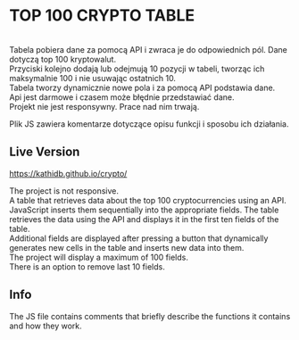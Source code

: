 # TOP 100 CRYPTO TABLE

<br> Tabela pobiera dane za pomocą API i zwraca je do odpowiednich pól. Dane dotyczą top 100 kryptowalut. 
<br> Przyciski kolejno dodają lub odejmują 10 pozycji w tabeli, tworząc ich maksymalnie 100 i nie usuwając ostatnich 10. 
<br> Tabela tworzy dynamicznie nowe pola i za pomocą API podstawia dane. 
<br> Api jest darmowe i czasem może błędnie przedstawiać dane. 
<br> Projekt nie jest responsywny. Prace nad nim trwają. 

Plik JS zawiera komentarze dotyczące opisu funkcji i sposobu ich działania.


## Live Version

https://kathidb.github.io/crypto/


The project is not responsive.
<br>
A table that retrieves data about the top 100 cryptocurrencies using an API. JavaScript inserts them sequentially into the appropriate fields.
The table retrieves the data using the API and displays it in the first ten fields of the table.
<br> Additional fields are displayed after pressing a button that dynamically generates new cells in the table and inserts new data into them.
<br>The project will display a maximum of 100 fields.
<br> There is an option to remove last 10 fields.

## Info

The JS file contains comments that briefly describe the functions it contains and how they work.
